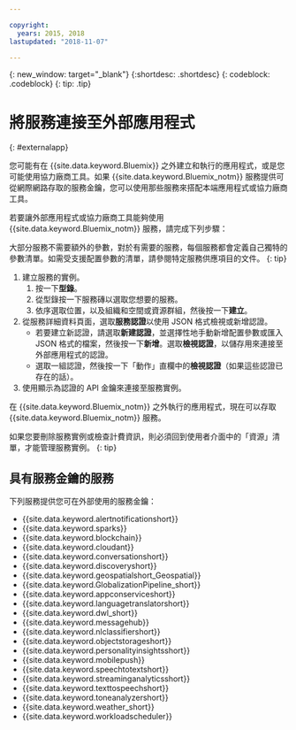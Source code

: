 ```yaml
---

copyright:
  years: 2015, 2018
lastupdated: "2018-11-07"

---
```


{: new_window: target="_blank"}
{:shortdesc: .shortdesc}
{: codeblock: .codeblock}
{: tip: .tip}

# 將服務連接至外部應用程式
{: #externalapp}

您可能有在 {{site.data.keyword.Bluemix}} 之外建立和執行的應用程式，或是您可能使用協力廠商工具。如果 {{site.data.keyword.Bluemix_notm}} 服務提供可從網際網路存取的服務金鑰，您可以使用那些服務來搭配本端應用程式或協力廠商工具。

若要讓外部應用程式或協力廠商工具能夠使用 {{site.data.keyword.Bluemix_notm}} 服務，請完成下列步驟：

大部分服務不需要額外的參數，對於有需要的服務，每個服務都會定義自己獨特的參數清單。如需受支援配置參數的清單，請參閱特定服務供應項目的文件。
{: tip}

1. 建立服務的實例。
    1. 按一下**型錄**。
    2. 從型錄按一下服務磚以選取您想要的服務。 
    3. 依序選取位置，以及組織和空間或資源群組，然後按一下**建立**。
2. 從服務詳細資料頁面，選取**服務認證**以使用 JSON 格式檢視或新增認證。 
    * 若要建立新認證，請選取**新建認證**，並選擇性地手動新增配置參數或匯入 JSON 格式的檔案，然後按一下**新增**。選取**檢視認證**，以儲存用來連接至外部應用程式的認證。
    * 選取一組認證，然後按一下「動作」直欄中的**檢視認證**（如果這些認證已存在的話）。 
3. 使用顯示為認證的 API 金鑰來連接至服務實例。

在 {{site.data.keyword.Bluemix_notm}} 之外執行的應用程式，現在可以存取 {{site.data.keyword.Bluemix_notm}} 服務。

如果您要刪除服務實例或檢查計費資訊，則必須回到使用者介面中的「資源」清單，才能管理服務實例。
{: tip}

## 具有服務金鑰的服務

下列服務提供您可在外部使用的服務金鑰：

* {{site.data.keyword.alertnotificationshort}} <!--Alert Notification-->
* {{site.data.keyword.sparks}} <!--Analytics for Apache Spark-->
* {{site.data.keyword.blockchain}} <!--Blockchain-->
* {{site.data.keyword.cloudant}} <!--Cloudant&reg; NoSQL DB-->
* {{site.data.keyword.conversationshort}} <!--Conversation-->
* {{site.data.keyword.discoveryshort}} <!--Discovery-->
* {{site.data.keyword.geospatialshort_Geospatial}} <!--Geospatial Analytics-->
* {{site.data.keyword.GlobalizationPipeline_short}} <!--Globalization Pipeline-->
* {{site.data.keyword.appconserviceshort}} <!--IBM&reg; App Connect-->
* {{site.data.keyword.languagetranslatorshort}} <!--Language Translator-->
* {{site.data.keyword.dwl_short}} <!--Lift-->
* {{site.data.keyword.messagehub}} <!--Message Hub-->
* {{site.data.keyword.nlclassifiershort}} <!--Natural Language Classifier-->
* {{site.data.keyword.objectstorageshort}} <!--Object Storage-->
* {{site.data.keyword.personalityinsightsshort}} <!--Personality Insights-->
* {{site.data.keyword.mobilepush}} <!--Push-->
* {{site.data.keyword.speechtotextshort}} <!-- Speech to Text-->
* {{site.data.keyword.streaminganalyticsshort}} <!--Streaming Analytics-->
* {{site.data.keyword.texttospeechshort}} <!--Text to Speech-->
* {{site.data.keyword.toneanalyzershort}} <!--Tone Analyzer-->
* {{site.data.keyword.weather_short}} <!--Weather Company Data-->
* {{site.data.keyword.workloadscheduler}} <!--Workload Scheduler-->
